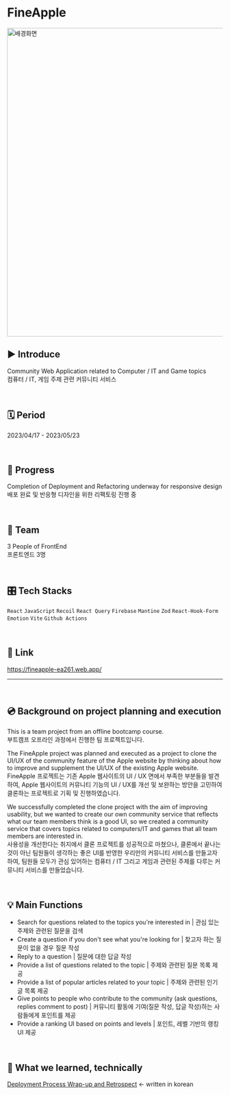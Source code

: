 # FineApple

<img width="720" alt="배경화면" src="https://github.com/JP-s-Children/FineApple/assets/99726297/7559a2f6-5787-487d-bc1b-6da80a02d71b">

## ▶︎ Introduce
Community Web Application related to Computer / IT and Game topics
<br/>
컴퓨터 / IT, 게임 주제 관련 커뮤니티 서비스

<br/>

## 🗓️ Period
2023/04/17 - 2023/05/23

<br/>

## 📶 Progress
Completion of Deployment and Refactoring underway for responsive design
<br/>
배포 완료 및 반응형 디자인을 위한 리팩토링 진행 중

<br/>

## 👬 Team 
3 People of FrontEnd
<br/>
프론트엔드 3명

<br/>

## 🎛️ Tech Stacks
`React` `JavaScript` `Recoil` `React Query` `Firebase` `Mantine` `Zod` `React-Hook-Form` `Emotion` `Vite` `Github Actions`

<br/>

## 🚀 Link
<a>https://fineapple-ea261.web.app/</a>


---

<br/>

## 💿 Background on project planning and execution
This is a team project from an offline bootcamp course. 
<br/>
부트캠프 오프라인 과정에서 진행한 팀 프로젝트입니다. 

The FineApple project was planned and executed as a project to clone the UI/UX of the community feature of the Apple website by thinking about how to improve and supplement the UI/UX of the existing Apple website.
<br/>
FineApple 프로젝트는 기존 Apple 웹사이트의 UI / UX 면에서 부족한 부분들을 발견하여, Apple 웹사이트의 커뮤니티 기능의 UI / UX를 개선 및 보완하는 방안을 고민하여 클론하는 프로젝트로 기획 및 진행하였습니다.

We successfully completed the clone project with the aim of improving usability, but we wanted to create our own community service that reflects what our team members think is a good UI, so we created a community service that covers topics related to computers/IT and games that all team members are interested in.
<br/>
사용성을 개선한다는 취지에서 클론 프로젝트를 성공적으로 마쳤으나, 클론에서 끝나는 것이 아닌 팀원들이 생각하는 좋은 UI를 반영한 우리만의 커뮤니티 서비스를 만들고자 하여, 팀원들 모두가 관심 있어하는 컴퓨터 / IT 그리고 게임과 관련된 주제를 다루는 커뮤니티 서비스를 만들었습니다.


<br/>

## 💡 **Main Functions**

- Search for questions related to the topics you're interested in | 관심 있는 주제와 관련된 질문을 검색
- Create a question if you don't see what you're looking for | 찾고자 하는 질문이 없을 경우 질문 작성
- Reply to a question | 질문에 대한 답글 작성
- Provide a list of questions related to the topic | 주제와 관련된 질문 목록 제공
- Provide a list of popular articles related to your topic | 주제와 관련된 인기글 목록 제공
- Give points to people who contribute to the community (ask questions, replies comment to post) | 커뮤니티 활동에 기여(질문 작성, 답글 작성)하는 사람들에게 포인트를 제공
- Provide a ranking UI based on points and levels | 포인트, 레벨 기반의 랭킹 UI 제공


<br/>

## 🔭 What we learned, technically
<a href="https://sumz.notion.site/cff425cac22e428db6cf87aebc89e255?pvs=4">Deployment Process Wrap-up and Retrospect</a> <- written in korean
